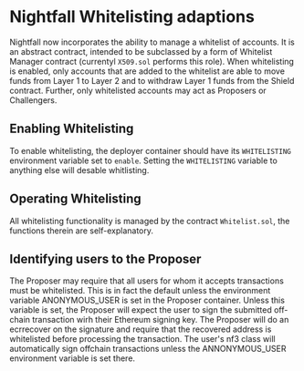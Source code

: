 # Nightfall Whitelisting adaptions

Nightfall now incorporates the ability to manage a whitelist of accounts. It is an abstract contract, intended to be subclassed by a form of Whitelist Manager contract (currentyl `X509.sol` performs this role). When whitelisting is enabled, only accounts that are added to the whitelist are able to move funds from Layer 1 to Layer 2 and to withdraw Layer 1 funds from the Shield contract. Further, only whitelisted accounts may act as Proposers or Challengers.

## Enabling Whitelisting

To enable whitelisting, the deployer container should have its `WHITELISTING` environment variable set to `enable`. Setting the `WHITELISTING` variable to anything else will desable whitlisting.

## Operating Whitelisting

All whitelisting functionality is managed by the contract `Whitelist.sol`, the functions therein are self-explanatory.

## Identifying users to the Proposer

The Proposer may require that all users for whom it accepts transactions must be whitelisted. This is in fact the default unless the environment variable ANONYMOUS_USER is set in the Proposer container. Unless this variable is set, the Proposer will expect the user to sign the submitted off-chain transaction wirh their Ethereum signing key. The Proposer will do an ecrrecover on the signature and require that the recovered address is whitelisted before processing the transaction. The user's nf3 class will automatically sign offchain transactions unless the ANNONYMOUS_USER environment variable is set there.
